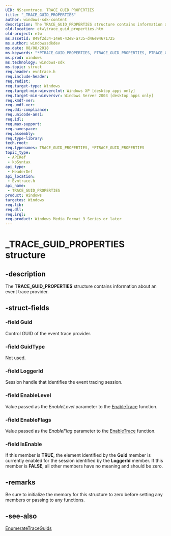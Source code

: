 ```yaml
---
UID: NS:evntrace._TRACE_GUID_PROPERTIES
title: "_TRACE_GUID_PROPERTIES"
author: windows-sdk-content
description: The TRACE_GUID_PROPERTIES structure contains information about an event trace provider.
old-location: etw\trace_guid_properties.htm
old-project: etw
ms.assetid: 849f2d34-14e0-43e8-a735-d46e94671725
ms.author: windowssdkdev
ms.date: 08/08/2018
ms.keywords: "*PTRACE_GUID_PROPERTIES, PTRACE_GUID_PROPERTIES, PTRACE_GUID_PROPERTIES structure pointer [ETW], TRACE_GUID_PROPERTIES, TRACE_GUID_PROPERTIES structure [ETW], _TRACE_GUID_PROPERTIES, _evt_trace_guid_properties, base.trace_guid_properties, etw.trace_guid_properties, evntrace/PTRACE_GUID_PROPERTIES, evntrace/TRACE_GUID_PROPERTIES"
ms.prod: windows
ms.technology: windows-sdk
ms.topic: struct
req.header: evntrace.h
req.include-header: 
req.redist: 
req.target-type: Windows
req.target-min-winverclnt: Windows XP [desktop apps only]
req.target-min-winversvr: Windows Server 2003 [desktop apps only]
req.kmdf-ver: 
req.umdf-ver: 
req.ddi-compliance: 
req.unicode-ansi: 
req.idl: 
req.max-support: 
req.namespace: 
req.assembly: 
req.type-library: 
tech.root: 
req.typenames: TRACE_GUID_PROPERTIES, *PTRACE_GUID_PROPERTIES
topic_type:
 - APIRef
 - kbSyntax
api_type:
 - HeaderDef
api_location:
 - Evntrace.h
api_name:
 - TRACE_GUID_PROPERTIES
product: Windows
targetos: Windows
req.lib: 
req.dll: 
req.irql: 
req.product: Windows Media Format 9 Series or later
---
```


# _TRACE_GUID_PROPERTIES structure


## -description


The 
<b>TRACE_GUID_PROPERTIES</b> structure contains information about an event trace provider. 


## -struct-fields




### -field Guid

Control GUID of the event trace provider.


### -field GuidType

Not used.


### -field LoggerId

Session handle that identifies the event tracing session.


### -field EnableLevel

Value passed as the <i>EnableLevel</i> parameter to the 
<a href="https://msdn.microsoft.com/d75f18e1-e5fa-4039-bb74-76dea334b0fd">EnableTrace</a> function.


### -field EnableFlags

Value passed as the <i>EnableFlag</i> parameter to the 
<a href="https://msdn.microsoft.com/d75f18e1-e5fa-4039-bb74-76dea334b0fd">EnableTrace</a> function.


### -field IsEnable

If this member is <b>TRUE</b>, the element identified by the <b>Guid</b> member is currently enabled for the session identified by the <b>LoggerId</b> member. If this member is <b>FALSE</b>, all other members have no meaning and should be zero.


## -remarks



Be sure to initialize the memory for this structure to zero before setting any members or passing to any functions.




## -see-also




<a href="https://msdn.microsoft.com/9a9e2f53-9916-4a9c-a08e-c8affd5fc4c9">EnumerateTraceGuids</a>
 

 

